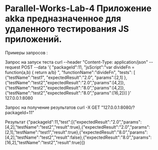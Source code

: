 # Parallel-Works-Lab-4 Приложение akka предназначенное для удаленного тестирования JS приложений.

Примеры запросов :

Запрос на запуск теста
curl --header "Content-Type: application/json" --request POST --data '{ "packageId":11, "jsScript":"var divideFn = function(a,b) { return a/b} ", "functionName":"divideFn", "tests": [ {"testName":"test1", "expectedResult":"2.0", "params":[2,1] },{"testName":"test2","expectedResult":"2.0","params":[4,2]}, {"testName":"test2","expectedResult":"8.0","params":[4,2]},{"testName":"test2","expectedResult":"8.0","params":[16,2]}] }' 127.0.0.1:8080

Запрос на получение результатов
curl -X GET "127.0.0.1:8080/?packageId=11"

Результат
{"packageId":11,"test":[{"expectedResult":"2.0","params":[4,2],"testName":"test2","result":true},{"expectedResult":"2.0","params":[2,1],"testName":"test1","result":true},{"expectedResult":"8.0","params":[4,2],"testName":"test2","result":false},{"expectedResult":"8.0","params":[16,2],"testName":"test2","result":true}]}